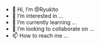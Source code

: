 - 👋 Hi, I’m @Ryukito
- 👀 I’m interested in ...
- 🌱 I’m currently learning ...
- 💞️ I’m looking to collaborate on ...
- 📫 How to reach me ...

<!---
Ryukito/Ryukito is a ✨ special ✨ repository because its `README.md` (this file) appears on your GitHub profile.
You can click the Preview link to take a look at your changes.
--->
